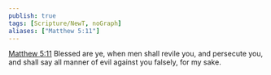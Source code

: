 ```yaml
---
publish: true
tags: [Scripture/NewT, noGraph]
aliases: ["Matthew 5:11"]
---
```

[Matthew 5:11](https://churchofjesuschrist.org/study/scriptures/nt/matt/5?lang=eng&id=p11#p11) Blessed are ye, when men shall revile you, and persecute you, and shall say all manner of evil against you falsely, for my sake.
